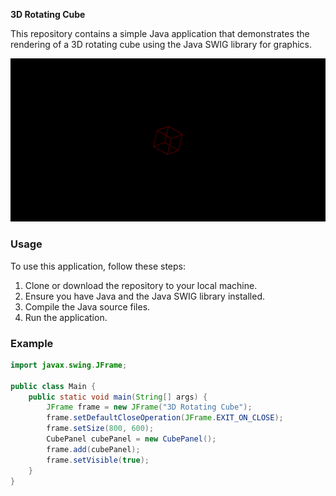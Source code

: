 **3D Rotating Cube**

This repository contains a simple Java application that demonstrates the rendering of a 3D rotating cube using the Java SWIG library for graphics.

![Screenshot of the 3D Rotating Cube](Screenshot%202024-02-17%20124703.png)

### Usage

To use this application, follow these steps:

1. Clone or download the repository to your local machine.
2. Ensure you have Java and the Java SWIG library installed.
3. Compile the Java source files.
4. Run the application.

### Example

```java
import javax.swing.JFrame;

public class Main {
    public static void main(String[] args) {
        JFrame frame = new JFrame("3D Rotating Cube");
        frame.setDefaultCloseOperation(JFrame.EXIT_ON_CLOSE);
        frame.setSize(800, 600);
        CubePanel cubePanel = new CubePanel();
        frame.add(cubePanel);
        frame.setVisible(true);
    }
}
